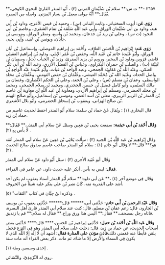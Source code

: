 ٢٦٥٧ -** ت س:** سلام بْن سُلَيْمان المزني (٢) ، أَبُو المنذر القارئ النحوي الكوفي،** يُقَال:** أَنَّهُ مولى معقل بْن يسار المزني. واصله من البصرة.

**رَوَى عَن:** أيوب السختياني، وثابت البناني (س) ، وحميد بْن قيس الأعرج، وداود بْن أَبي هند، وداود بن أَبي سُلَيْمان الوراق، وأَبِي عَبد اللَّهِ سَلَمَة بْن تمام الشقري، وعاصم بْن أَبي النجود (ت س) ، وعلي بْن زيد بْن جدعان، ومحمد بْن واسع، ومطر الوراق، وموسى بْن جأَبَان، ويونس بْن عُبَيد، وأَبِي يحيى.

**رَوَى عَنه:** إِبْرَاهِيم بْن الْحَسَن العلاف، وأَحْمَد بن إبراهيم الموصلي، وإسماعيل بْن أبان الوراق، وأَبُو عُبَيدة حاتم بْن عُبَيد اللَّه، وحفص بْن عُمَر الإبلي، وداود بْن إبراهيم العقيلي قاضي قزوين،وداود بْن المحبر، ورويم بْن يزيد المقرئ، وزيد بْن الحباب (ت) ، وسفيان بْن عُيَيْنَة (ت) ، والصلت بْن حمران البكراوي، وعباس بْن الفضل الأزرق، وعبد اللَّه بْن أَبي بَكْر العتكي، وعَبْد اللَّه بْن مُعَاوِيَة الجمحي، وعبد الواحد بْن غياث، وأَبُو عُبَيدة عَبْد الْوَاحِدِ بْن واصل الحداد، وعُبَيد الله بْن مُحَمَّد العيشي، وعُثْمَان بْن حفص التومني، وعُثْمَان بْن مخلد الواسطي، وعفان بْن مسلم (س) ، وعلي بْن الجعد، وعلي بْن الحكم الأَنْصارِيّ، وغسان بن مالك السلمي، وأبو كامل فضيل بْن حسين الجحدري، ومحمد بْن سلام الجمحي، ومحمد بْن مخلد الحضرمي، ومسلم بْن إبراهيم الأزدي، ومعاوية بْن عَبد اللَّهِ بْن معاوية بْن عاصم بْن المنذر بْن الزبير الزبيري، معلى بْن أسد العمي، وموسى بْن إسماعيل، وأَبُو صالح الهيثم بْن صالح الهزاني، ويعقوب بْن إسحاق الحضرمي، وأَبُو بلال الأشعري.

قال البخاري (١) : ويُقال عَنْ حماد بْن سلمة: سلام أَبُو المنذر احفظ لحديث عاصم من حماد بْن زيد.

**وَقَال أَحْمَد بْن أَبي خيثمة:** سمعت يحيى بْن مَعِين وسئل عَنْ سلام أبي المنذر،** فَقَالَ:** لا بأس بِهِ (٢) .

وَقَال إِبْرَاهِيم بْن عَبد اللَّهِ بْن الجنيد (٣) : سألت يَحْيَى بْن مَعِين عَنْ سلام أبي المنذر أثقة هو؟** قال:** لا.وَقَال أَبُو حاتم (١) : سلام أَبُو المنذر صاحب عاصم صدوق صالح الحديث (٢) .

وَقَال أبو عُبَيد الأجري (٣) : سئل أَبُو داود عَنْ سلام أبي المنذر

**فقال:** ليس به بأس، أنكر عليه حديث داود، عن عامر في القراءة.

وَقَال فِي موضع آخر (٤) ،** عَن أبي داود:** سلام أَبُو المنذر أستاذ يعقوب لم يكن أحد أشد على القدرية منه. كَانَ نصر بْن علي ينكر عليه شيئاً من الحروف.

وذكره ابنُ حِبَّان في كتاب "الثقات" (٥) .

**وَقَال عَبْد الرحمن بْن أَبي حاتم:** حَدَّثني أبي،****** قال:****** حَدَّثَنِي يعقوب بْن يوسف بْن الجارود، قال: زعم عفان بْن مسلم، قال: كنت عند سلام أبي المنذر قارئ أهل البصرة، فاتاه رجل بمصحف،** فقال:** أليس هذا ورق وراح.** فقال له سلام:** قم يا زنديق.

**وَقَال عَبد اللَّهِ بْن أَحْمَد بْن حنبل:** حَدَّثَنِي إبراهيم بْن الحسن،**** قال:**** حَدَّثَنِي بعض أصحاب الحديث، عن حماد بن زيد، قال: دخلت على سلام أبي المنذر وهو فِي النزع فجعل يلقن فأبطأ عنه فغمني ذلك،**فأذن مؤذن على المنارة فقال:** أشهد أن لا إله إلا اللَّه الذي لا يكون فِي السماء والأرض إلا ما شاء، ثم مات. ذكر بعض القراء أنه مات سنة

إحدى وسبعين ومئة (١) .

روى له التِّرْمِذِيّ، والنَّسَائي.